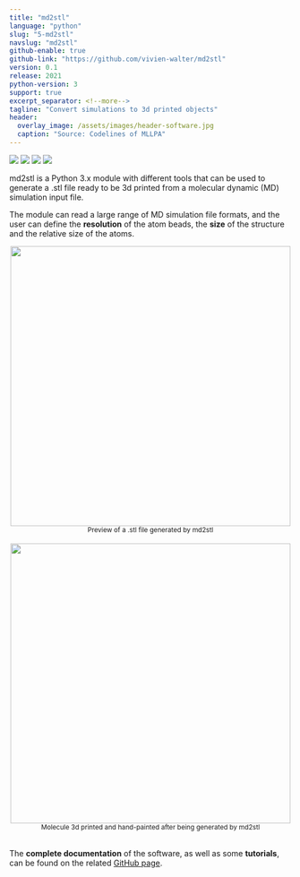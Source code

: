 ```yaml
---
title: "md2stl"
language: "python"
slug: "5-md2stl"
navslug: "md2stl"
github-enable: true
github-link: "https://github.com/vivien-walter/md2stl"
version: 0.1
release: 2021
python-version: 3
support: true
excerpt_separator: <!--more-->
tagline: "Convert simulations to 3d printed objects"
header:
  overlay_image: /assets/images/header-software.jpg
  caption: "Source: Codelines of MLLPA"
---
```


<img src="https://img.shields.io/badge/version-{{ page.version }}-f39f37">
<img src="https://img.shields.io/badge/release-{{ page.release }}-0377fc">
<img src="https://img.shields.io/badge/python-{{ page.python-version }}-3b9c46">
<img src="https://img.shields.io/badge/support-{{ page.support }}-8c8c8c">

md2stl is a Python 3.x module with different tools that can be used to generate a .stl file ready to be 3d printed from a molecular dynamic (MD) simulation input file.

<!--more-->

The module can read a large range of MD simulation file formats, and the user can define the **resolution** of the atom beads, the **size** of the structure and the relative size of the atoms.

<center><img src="{{ site.baseurl }}/assets/images/softwares/python-md2stl-preview.png" width='500' height='500'/></center>
<center><sub>Preview of a .stl file generated by md2stl</sub></center>
<br>

<center><img src="{{ site.baseurl }}/assets/images/softwares/python-md2stl-molecule.jpeg" width='500' height='500'/></center>
<center><sub>Molecule 3d printed and hand-painted after being generated by md2stl</sub></center>
<br>

The **complete documentation** of the software, as well as some **tutorials**, can be found on the related [GitHub page](https://github.com/vivien-walter/md2stl).
